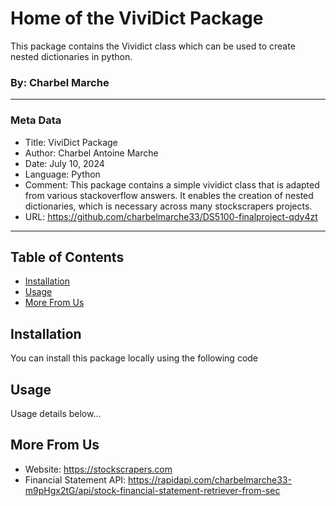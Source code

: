 # Home of the ViviDict Package
This package contains the Vividict class which can be used to create nested dictionaries in python.
### By: Charbel Marche
---
### Meta Data
* Title:    ViviDict Package
* Author:   Charbel Antoine Marche
* Date:     July 10, 2024 
* Language: Python
* Comment:  This package contains a simple vividict class that is adapted from various stackoverflow answers.
            It enables the creation of nested dictionaries, which is necessary across many stockscrapers projects.  
* URL:      https://github.com/charbelmarche33/DS5100-finalproject-qdy4zt
---
## Table of Contents
* [Installation](#installation)
* [Usage](#Usage)
* [More From Us](#Usage)

## Installation
You can install this package locally using the following code

## Usage
Usage details below...

## More From Us
* Website: https://stockscrapers.com
* Financial Statement API: https://rapidapi.com/charbelmarche33-m9pHgx2tG/api/stock-financial-statement-retriever-from-sec
